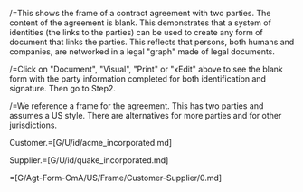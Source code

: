/=This shows the frame of a contract agreement with two parties.  The content of the agreement is blank.  This demonstrates that a system of identities (the links to the parties) can be used to create any form of document that links the parties.  This reflects that persons, both humans and companies, are networked in a legal "graph" made of legal documents.  

/=Click on "Document", "Visual", "Print" or "xEdit" above to see the blank form with the party information completed for both identification and signature.  Then go to Step2.

/=We reference a frame for the agreement.  This has two parties and assumes a US style.  There are alternatives for more parties and for other jurisdictions.

Customer.=[G/U/id/acme_incorporated.md]

Supplier.=[G/U/id/quake_incorporated.md]

=[G/Agt-Form-CmA/US/Frame/Customer-Supplier/0.md]